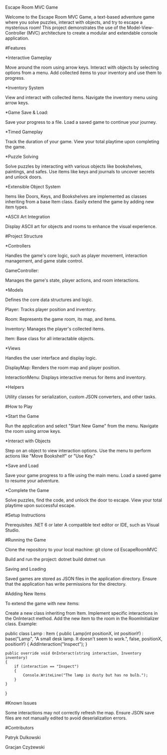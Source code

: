 Escape Room MVC Game

Welcome to the Escape Room MVC Game, a text-based adventure game where you solve puzzles, interact with objects, and try to escape a mysterious room! This project demonstrates the use of the Model-View-Controller (MVC) architecture to create a modular and extendable console application.


#Features

*Interactive Gameplay

Move around the room using arrow keys.
Interact with objects by selecting options from a menu.
Add collected items to your inventory and use them to progress.

*Inventory System

View and interact with collected items.
Navigate the inventory menu using arrow keys.

*Game Save & Load: 

Save your progress to a file.
Load a saved game to continue your journey.

*Timed Gameplay

Track the duration of your game.
View your total playtime upon completing the game.

*Puzzle Solving

Solve puzzles by interacting with various objects like bookshelves, paintings, and safes.
Use items like keys and journals to uncover secrets and unlock doors.

*Extensible Object System

Items like Doors, Keys, and Bookshelves are implemented as classes inheriting from a base Item class.
Easily extend the game by adding new item types.

*ASCII Art Integration

Display ASCII art for objects and rooms to enhance the visual experience.


#Project Structure


*Controllers

Handles the game's core logic, such as player movement, interaction management, and game state control.

GameController: 

Manages the game's state, player actions, and room interactions.


*Models

Defines the core data structures and logic.

Player: Tracks player position and inventory.

Room: Represents the game room, its map, and items.

Inventory: Manages the player's collected items.

Item: Base class for all interactable objects.


*Views

Handles the user interface and display logic.

DisplayMap: Renders the room map and player position.

InteractionMenu: Displays interactive menus for items and inventory.

*Helpers

Utility classes for serialization, custom JSON converters, and other tasks.

#How to Play

*Start the Game

Run the application and select "Start New Game" from the menu.
Navigate the room using arrow keys.

*Interact with Objects

Step on an object to view interaction options.
Use the menu to perform actions like "Move Bookshelf" or "Use Key."

*Save and Load

Save your game progress to a file using the main menu.
Load a saved game to resume your adventure.

*Complete the Game

Solve puzzles, find the code, and unlock the door to escape.
View your total playtime upon successful escape.

#Setup Instructions

Prerequisites
.NET 6 or later
A compatible text editor or IDE, such as Visual Studio.

#Running the Game

Clone the repository to your local machine:
git clone <repository-url>
cd EscapeRoomMVC

Build and run the project:
dotnet build
dotnet run

Saving and Loading

Saved games are stored as JSON files in the application directory.
Ensure that the application has write permissions for the directory.

#Adding New Items

To extend the game with new items:

Create a new class inheriting from Item.
Implement specific interactions in the OnInteract method.
Add the new item to the room in the RoomInitializer class.
Example:

public class Lamp : Item
{
    public Lamp(int positionX, int positionY)
        : base("Lamp", "A small desk lamp. It doesn't seem to work.", false, positionX, positionY)
    {
        AddInteraction("Inspect");
    }

    public override void OnInteract(string interaction, Inventory inventory)
    {
        if (interaction == "Inspect")
        {
            Console.WriteLine("The lamp is dusty but has no bulb.");
        }
    }
}


#Known Issues

Some interactions may not correctly refresh the map.
Ensure JSON save files are not manually edited to avoid deserialization errors.

#Contributors

Patryk Dulkowski

Gracjan Czyżewski
